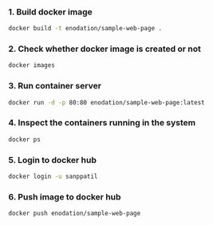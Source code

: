 ### 1. Build docker image

``` bash
docker build -t enodation/sample-web-page .
```

### 2. Check whether docker image is created or not

``` bash
docker images
```

### 3. Run container server

``` bash
docker run -d -p 80:80 enodation/sample-web-page:latest
```

### 4. Inspect the containers running in the system

``` bash
docker ps
```

### 5. Login to docker hub

``` bash
docker login -u sanppatil
```

### 6. Push image to docker hub

``` bash
docker push enodation/sample-web-page
```
